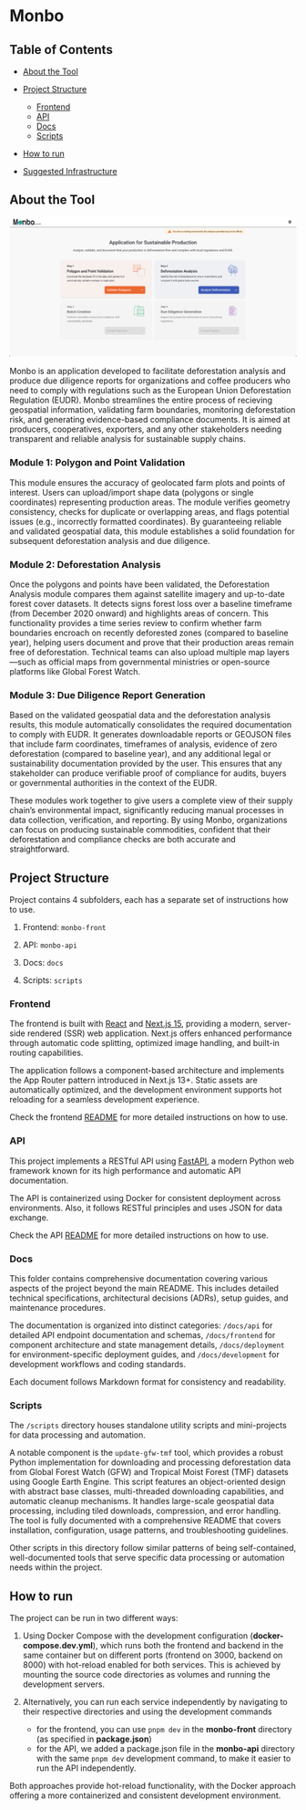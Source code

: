 # Monbo

## Table of Contents

- [About the Tool](#about-the-tool)

- [Project Structure](#project-structure)

  - [Frontend](#frontend)
  - [API](#api)
  - [Docs](#docs)
  - [Scripts](#scripts)

- [How to run](#how-to-run)

- [Suggested Infrastructure](#suggested-infrastructure)

## About the Tool

![](/docs/frontend-en.png)

Monbo is an application developed to facilitate deforestation analysis and produce due diligence reports for organizations and coffee producers who need to comply with regulations such as the European Union Deforestation Regulation (EUDR). Monbo streamlines the entire process of recieving geospatial information, validating farm boundaries, monitoring deforestation risk, and generating evidence-based compliance documents. It is aimed at producers, cooperatives, exporters, and any other stakeholders needing transparent and reliable analysis for sustainable supply chains.

### Module 1: Polygon and Point Validation

This module ensures the accuracy of geolocated farm plots and points of interest. Users can upload/import shape data (polygons or single coordinates) representing production areas. The module verifies geometry consistency, checks for duplicate or overlapping areas, and flags potential issues (e.g., incorrectly formatted coordinates). By guaranteeing reliable and validated geospatial data, this module establishes a solid foundation for subsequent deforestation analysis and due diligence.

### Module 2: Deforestation Analysis

Once the polygons and points have been validated, the Deforestation Analysis module compares them against satellite imagery and up-to-date forest cover datasets. It detects signs  forest loss over a baseline timeframe (from December 2020 onward) and highlights areas of concern. This functionality provides a time series review to confirm whether farm boundaries encroach on recently deforested zones (compared to baseline year), helping users document and prove that their production areas remain free of deforestation. Technical teams can also upload multiple map layers—such as official maps from governmental ministries or open-source platforms like Global Forest Watch.

### Module 3: Due Diligence Report Generation

Based on the validated geospatial data and the deforestation analysis results, this module automatically consolidates the required documentation to comply with EUDR. It generates downloadable reports or GEOJSON files that include farm coordinates, timeframes of analysis, evidence of zero deforestation (compared to baseline year), and any additional legal or sustainability documentation provided by the user. This ensures that any stakeholder can produce verifiable proof of compliance for audits, buyers or governmental authorities in the context of the EUDR.

These modules work together to give users a complete view of their supply chain’s environmental impact, significantly reducing manual processes in data collection, verification, and reporting. By using Monbo, organizations can focus on producing sustainable commodities, confident that their deforestation and compliance checks are both accurate and straightforward.

## Project Structure

Project contains 4 subfolders, each has a separate set of instructions how to use.

1. Frontend: `monbo-front`

2. API: `monbo-api`

3. Docs: `docs`

4. Scripts: `scripts`

### Frontend

The frontend is built with [React](https://react.dev/) and [Next.js 15](https://nextjs.org/), providing a modern, server-side rendered (SSR) web application. Next.js offers enhanced performance through automatic code splitting, optimized image handling, and built-in routing capabilities.

The application follows a component-based architecture and implements the App Router pattern introduced in Next.js 13+. Static assets are automatically optimized, and the development environment supports hot reloading for a seamless development experience.

Check the frontend [README](monbo-front/README.md) for more detailed instructions on how to use.

### API

This project implements a RESTful API using [FastAPI](https://fastapi.tiangolo.com/), a modern Python web framework known for its high performance and automatic API documentation.

The API is containerized using Docker for consistent deployment across environments. Also, it follows RESTful principles and uses JSON for data exchange.

Check the API [README](monbo-api/README.md) for more detailed instructions on how to use.

### Docs 

This folder contains comprehensive documentation covering various aspects of the project beyond the main README. This includes detailed technical specifications, architectural decisions (ADRs), setup guides, and maintenance procedures.

The documentation is organized into distinct categories: `/docs/api` for detailed API endpoint documentation and schemas, `/docs/frontend` for component architecture and state management details, `/docs/deployment` for environment-specific deployment guides, and `/docs/development` for development workflows and coding standards.

Each document follows Markdown format for consistency and readability.

### Scripts

The `/scripts` directory houses standalone utility scripts and mini-projects for data processing and automation.

A notable component is the `update-gfw-tmf` tool, which provides a robust Python implementation for downloading and processing deforestation data from Global Forest Watch (GFW) and Tropical Moist Forest (TMF) datasets using Google Earth Engine. This script features an object-oriented design with abstract base classes, multi-threaded downloading capabilities, and automatic cleanup mechanisms. It handles large-scale geospatial data processing, including tiled downloads, compression, and error handling. The tool is fully documented with a comprehensive README that covers installation, configuration, usage patterns, and troubleshooting guidelines.

Other scripts in this directory follow similar patterns of being self-contained, well-documented tools that serve specific data processing or automation needs within the project.

## How to run

The project can be run in two different ways:

1. Using Docker Compose with the development configuration (**docker-compose.dev.yml**), which runs both the frontend and backend in the same container but on different ports (frontend on 3000, backend on 8000) with hot-reload enabled for both services. This is achieved by mounting the source code directories as volumes and running the development servers.

2. Alternatively, you can run each service independently by navigating to their respective directories and using the development commands
   - for the frontend, you can use `pnpm dev` in the **monbo-front** directory (as specified in **package.json**)
   - for the API, we added a package.json file in the **monbo-api** directory with the same `pnpm dev` development command, to make it easier to run the API independently.

Both approaches provide hot-reload functionality, with the Docker approach offering a more containerized and consistent development environment.


